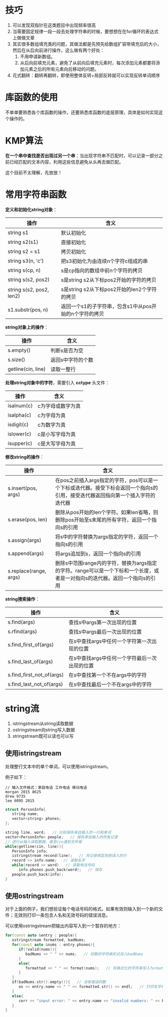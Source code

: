 # 技巧

1. 可以发现双指针在这类题目中出现频率很高
2. 当需要固定规律一段一段去处理字符串的时候，要想想在在for循环的表达式上做做文章
3. 其实很多数组填充类的问题，其做法都是先预先给数组扩容带填充后的大小，然后在从后向前进行操作，这么做有两个好处：<br>
   1. 不用申请新数组。
   2. 从后向前填充元素，避免了从前向后填充元素时，每次添加元素都要将添加元素之后的所有元素向后移动的问题。
4. 花式翻转：翻转再翻转，即使用整体反转+局部反转就可以实现反转单词顺序


# 库函数的使用

不单单要熟悉各个库函数的操作，还要熟悉库函数的底层原理，具体是如何实现这个操作的。<br>


# KMP算法

**在一个串中查找是否出现过另一个串**：当出现字符串不匹配时，可以记录一部分之前已经匹配的文本内容，利用这些信息避免从头再去做匹配。<br>

这个目前不太理解，先放放！<br>


# 常用字符串函数

**定义和初始化string对象**：<br>

| 操作 | 含义 |
| -- | -- |
| string s1 | 默认初始化 |
| string s2(s1) | 直接初始化 |
| string s2 = s1 | 拷贝初始化 |
| string s3(n, 'c') | 把s3初始化为由连续n个字符c组成的串 |
| string s(cp, n) | s是cp指向的数组中前n个字符的拷贝 |
| string s(s2, pos2) | s是string s2从下标pos2开始的字符的拷贝 |
| string s(s2, pos2, len2) | s是string s2从下标pos2开始的len2个字符的拷贝 |
| s1.substr(pos, n) | 返回一个s1的子字符串，包含s1中从pos开始的n个字符的拷贝 |

**string对象上的操作**：<br>

| 操作 | 含义 |
| -- | -- |
| s.empty() | 判断s是否为空 |
| s.size() | 返回s中字符的个数 |
| getline(cin, line) | 读取一整行 |

**处理string对象中的字符**，需要引入 **cctype** 头文件：<br>

| 操作 | 含义 |
| -- | -- |
| isalnum(c) | c为字母或数字为真 |
| isalpha(c) | c为字母为真 |
| isdigit(c) | c为数字为真 |
| islower(c) | c是小写字母为真 |
| isupper(c) | c是大写字母为真 |

**修改string的操作**：<br>

| 操作 | 含义 |
| -- | -- |
| s.insert(pos, args) | 在pos之前插入args指定的字符，pos可以是一个下标或迭代器。接受下标会返回一个指向s的引用，接受迭代器返回指向第一个插入字符的迭代器 |
| s.erase(pos, len) | 删除从pos开始的len个字符。如果len省略，则删除pos开始至s末尾的所有字符，返回一个指向s的引用 | 
| s.assign(args) | 将s中的字符替换为args指定的字符，返回一个指向s的引用 |
| s.append(args) | 将args追加到s，返回一个指向s的引用 |
| s.replace(range, args) | 删除s中范围range内的字符，替换为args指定的字符。range可以是一个下标和一个长度，或者是一对指向s的迭代器。返回一个指向s的引用 |

**string搜索操作**：<br>

| 操作 | 含义 |
| -- | -- |
| s.find(args) | 查找s中args第一次出现的位置 |
| s.rfind(args) | 查找s中args最后一次出现的位置 |
| s.find_first_of(args) | 在s中查找args中任何一个字符第一次出现的位置 |
| s.find_last_of(args) | 在s中查找args中任何一个字符最后一次出现的位置 |
| s.find_first_not_of(args) | 在s中查找第一个不在args中的字符 |
| s.find_last_not_of(args) | 在s中查找最后一个不在args中的字符 |


# string流

1. istringstream从string读取数据
2. ostringstream向string写入数据
3. stringstream既可以读也可以写


## 使用istringstream

处理整行文本中的单个单词，可以使用istringstream。<br>

例子如下：<br>

```
// 输入文件格式：家庭电话 工作电话 移动电话
morgan 2015 8625
drew 9735
lee 6095 2015 
```

```cpp
struct PersonInfo{
   string name;
   vector<string> phones;
};

string line, word;   // 分别保存来自输入的一行和单词
vector<PersonInfo> people;   // 保存来自输入的所有记录
// 逐行从输入读取数据，直至cin遇到文件尾
while(getline(cin, line)){
   PersonInfo info;
   istringstream recond(line);   // 将记录绑定到刚读入的行
   record >> info.name;   // 读取名字
   while(record >> word)   // 读取电话号码
      info.phones.push_back(word);   // 保存
   people.push_back(info);
}
```


## 使用ostringstream

对于上面的例子，我们想验证每个电话号码的格式。如果有效则输入到一个新的文件；无效则打印一条包含人名和无效号码的错误消息。<br>

可以使用ostringstream把输出内容写入到一个暂存的地方：<br>

```cpp
for(const auto &entry : people){
   ostringstream formatted, badNums;
   for(const auto &nums : entry.phones){
      if(!valid(nums)){
         badNums << " " << nums;   // 将数的字符串形式存入badNums
      }
      else{
         formatted << " " << format(nums);   // 将格式化的字符串写入formatted
      }
   }
   if(badNums.str().empty()){   // 没有错误的数
      os << entry.name << " " << formatted.str() << endl;   // 打印名字和格式化的数
   }
   else{
      cerr << "input error: " << entry.name << "invalid numbers: " << badNums.str() << endl;   // 打印名字和错误的数
   }
}
```